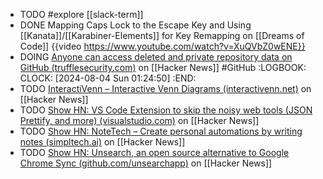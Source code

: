- TODO #explore [[slack-term]]
- DONE Mapping Caps Lock to the Escape Key and Using [[Kanata]]/[[Karabiner-Elements]] for Key Remapping on [[Dreams of Code]]
  {{video https://www.youtube.com/watch?v=XuQVbZ0wENE}}
- DOING [Anyone can access deleted and private repository data on GitHub (trufflesecurity.com)](https://news.ycombinator.com/item?id=41060102) on [[Hacker News]] #GitHub
  :LOGBOOK:
  CLOCK: [2024-08-04 Sun 01:24:50]
  :END:
- TODO [InteractiVenn – Interactive Venn Diagrams (interactivenn.net)](https://news.ycombinator.com/item?id=41057766) on [[Hacker News]]
- TODO [Show HN: VS Code Extension to skip the noisy web tools (JSON Prettify, and more) (visualstudio.com)](https://news.ycombinator.com/item?id=41046911) on [[Hacker News]]
- TODO [Show HN: NoteTech – Create personal automations by writing notes (simpltech.ai)](https://news.ycombinator.com/item?id=41059821) on [[Hacker News]]
- TODO [Show HN: Unsearch, an open source alternative to Google Chrome Sync (github.com/unsearchapp)](https://news.ycombinator.com/item?id=41059383) on [[Hacker News]]